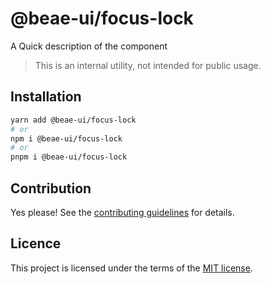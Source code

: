 # @beae-ui/focus-lock

A Quick description of the component

> This is an internal utility, not intended for public usage.

## Installation

```sh
yarn add @beae-ui/focus-lock
# or
npm i @beae-ui/focus-lock
# or
pnpm i @beae-ui/focus-lock
```

## Contribution

Yes please! See the
[contributing guidelines](https://github.com/beae-labs/chakra-ui/blob/main/CONTRIBUTING.md)
for details.

## Licence

This project is licensed under the terms of the
[MIT license](https://github.com/beae-labs/chakra-ui/blob/main/LICENSE).
